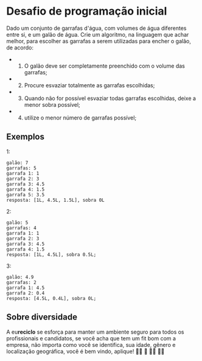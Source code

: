 # Desafio de programação inicial

Dado um conjunto de garrafas d'água, com volumes de água diferentes entre si, e um galão de água.
Crie um algoritmo, na linguagem que achar melhor, para escolher as garrafas a serem utilizadas para encher o galão, de acordo:
- 1) O galão deve ser completamente preenchido com o volume das garrafas;
- 2) Procure esvaziar totalmente as garrafas escolhidas;
- 3) Quando não for possível esvaziar todas garrafas escolhidas, deixe a menor sobra possível;
- 4) utilize o menor número de garrafas possível;

## Exemplos

1:

```
galão: 7
garrafas: 5
garrafa 1: 1
garrafa 2: 3
garrafa 3: 4.5
garrafa 4: 1.5
garrafa 5: 3.5
resposta: [1L, 4.5L, 1.5L], sobra 0L
```

2:

```
galão: 5
garrafas: 4
garrafa 1: 1
garrafa 2: 3
garrafa 3: 4.5
garrafa 4: 1.5
resposta: [1L, 4.5L], sobra 0.5L;
```

3:

```
galão: 4.9
garrafas: 2
garrafa 1: 4.5
garrafa 2: 0.4
resposta: [4.5L, 0.4L], sobra 0L;
```

## Sobre diversidade
A eu**reciclo** se esforça para manter um ambiente seguro para todos os profissionais e candidatos, se você acha que tem um fit bom com a empresa, não importa como você se identifica, sua idade, gênero e localização geográfica, você é bem vindo, aplique! :rainbow_flag: :brown_heart: :curly_haired_woman: :person_white_hair:
